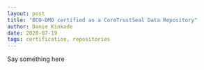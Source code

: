 ```yaml
---
layout: post
title: "BCO-DMO certified as a CoreTrustSeal Data Repository"
author: Danie Kinkade
date: 2020-07-19
tags: certification, repositories
---
```


Say something here
